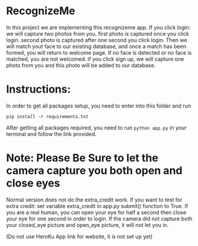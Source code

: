 # RecognizeMe

In this project we are implementing this recognizeme app.
If you click login:
  we will capture two photos from you.
  first photo is captured once you click login.
  second photo is captured after one second you click login.
Then we will match yout face to our existing database, and once a match has been formed, you will return to welcome page.
If no face is detected or no face is matched, you are not welcomed.
if you click sign up, we will capture one photo from you and this photo will be added to our database.

# Instructions:

In order to get all packages setup, you need to enter into this folder and run 

``
  pip install -r requirements.txt
``

After getting all packages required, you need to run `` python app.py `` in your terminal and follow the link provided. 


# Note: Please Be Sure to let the camera capture you both open and close eyes
Normal version does not do the extra_credit work.
If you want to test for extra credit:
  set variable extra_credit in app.py submit() function to True.
If you are a real human, you can open your eye for half a second then close your eye for one second in order to login.
If the camera did not capture both your closed_eye picture and open_eye picture, it will not let you in.

(Do not use HeroKu App link for website, it is not set up yet)


